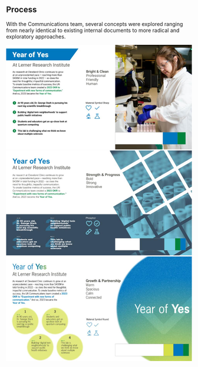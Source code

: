 
<h2 class="f3 fw4 f2-ns i mb3">Process</h2>

<p>With the Communications team, several concepts were explored ranging from nearly identical to existing internal documents to more radical and exploratory approaches.
</p>



<div class="mv2 mv4-ns">
<img src="/assets/images/lri/concept2.jpg" alt="initial concepts">
</div>

<div class="mv2 mv4-ns">
<img src="/assets/images/lri/concept3.jpg" alt="initial concepts">
</div>
<div class="mv2 mv4-ns">
<img src="/assets/images/lri/concept1.jpg" alt="initial concepts">
</div>
